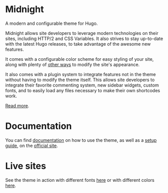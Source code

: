# Midnight

A modern and configurable theme for Hugo.

Midnight allows site developers to leverage modern technologies on their sites,
including HTTP/2 and CSS Variables. It also strives to stay up-to-date with the
latest Hugo releases, to take advantage of the awesome new features.

It comes with a configurable color scheme for easy styling of your site, along
with plenty of
[other ways](https://bluestnight.com/docs/midnight/users/site/appearance/) to
modify the site's appearance.

It also comes with a plugin system to integrate features not in the theme
without having to modify the theme itself. This allows site developers to
integrate their favorite commenting system, new sidebar widgets, custom fonts,
and to easily load any files necessary to make their own shortcodes work.

[Read more](https://bluestnight.com/products/midnight/).

# Documentation

You can find [documentation](https://bluestnight.com/docs/midnight/) on how to
use the theme, as well as a
[setup guide](https://bluestnight.com/guides/midnight/getting-started), on the
[official site](https://bluestnight.com/).

# Live sites

See the theme in action with different fonts [here](https://mnbryant.com)
or with different colors [here](https://shadow53.com).
